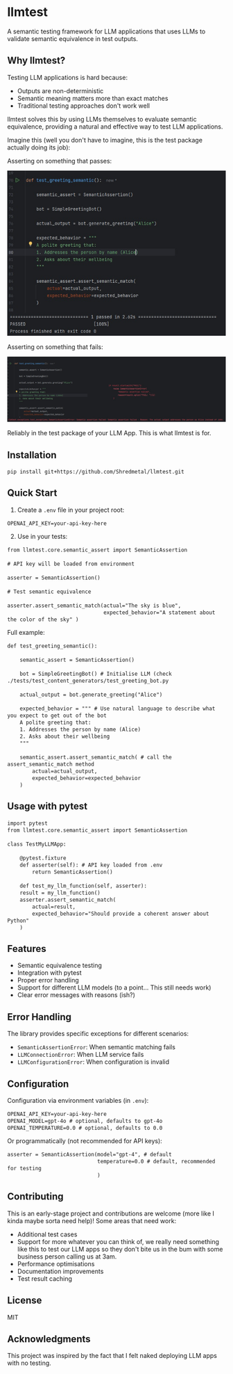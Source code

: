 # llmtest

A semantic testing framework for LLM applications that uses LLMs to validate semantic equivalence in test outputs.

## Why llmtest?

Testing LLM applications is hard because:
- Outputs are non-deterministic
- Semantic meaning matters more than exact matches
- Traditional testing approaches don't work well

llmtest solves this by using LLMs themselves to evaluate semantic equivalence, providing a natural and effective way to test LLM applications.

Imagine this (well you don't have to imagine, this is the test package actually doing its job):

Asserting on something that passes:

![test_pass.jpg](test_pass.jpg)

Asserting on something that fails:

![test_fail.jpg](test_fail.jpg)

Reliably in the test package of your LLM App. This is what llmtest is for.

## Installation

```
pip install git+https://github.com/Shredmetal/llmtest.git
```


## Quick Start

1. Create a `.env` file in your project root:

```
OPENAI_API_KEY=your-api-key-here
```

2. Use in your tests:

```
from llmtest.core.semantic_assert import SemanticAssertion

# API key will be loaded from environment

asserter = SemanticAssertion()

# Test semantic equivalence

asserter.assert_semantic_match(actual="The sky is blue", 
                               expected_behavior="A statement about the color of the sky" )
```

Full example:

```
def test_greeting_semantic():

    semantic_assert = SemanticAssertion()

    bot = SimpleGreetingBot() # Initialise LLM (check ./tests/test_content_generators/test_greeting_bot.py

    actual_output = bot.generate_greeting("Alice") 

    expected_behavior = """ # Use natural language to describe what you expect to get out of the bot
    A polite greeting that:
    1. Addresses the person by name (Alice)
    2. Asks about their wellbeing
    """

    semantic_assert.assert_semantic_match( # call the assert_semantic_match method
        actual=actual_output,
        expected_behavior=expected_behavior
    )
```

## Usage with pytest

```
import pytest 
from llmtest.core.semantic_assert import SemanticAssertion

class TestMyLLMApp: 

    @pytest.fixture 
    def asserter(self): # API key loaded from .env 
        return SemanticAssertion()
        
    def test_my_llm_function(self, asserter):
    result = my_llm_function()
    asserter.assert_semantic_match(
        actual=result,
        expected_behavior="Should provide a coherent answer about Python"
    )

```

## Features

- Semantic equivalence testing
- Integration with pytest
- Proper error handling
- Support for different LLM models (to a point... This still needs work)
- Clear error messages with reasons (ish?)

## Error Handling

The library provides specific exceptions for different scenarios:
- `SemanticAssertionError`: When semantic matching fails
- `LLMConnectionError`: When LLM service fails
- `LLMConfigurationError`: When configuration is invalid

## Configuration

Configuration via environment variables (in `.env`):

```
OPENAI_API_KEY=your-api-key-here 
OPENAI_MODEL=gpt-4o # optional, defaults to gpt-4o 
OPENAI_TEMPERATURE=0.0 # optional, defaults to 0.0
```

Or programmatically (not recommended for API keys):

```
asserter = SemanticAssertion(model="gpt-4", # default 
                             temperature=0.0 # default, recommended for testing 
                             )
```

## Contributing

This is an early-stage project and contributions are welcome (more like I kinda maybe sorta need help)! Some areas that need work:
- Additional test cases
- Support for more whatever you can think of, we really need something like this to test our LLM apps so they don't bite us in the bum with some business person calling us at 3am.
- Performance optimisations
- Documentation improvements
- Test result caching

## License

MIT

## Acknowledgments

This project was inspired by the fact that I felt naked deploying LLM apps with no testing.